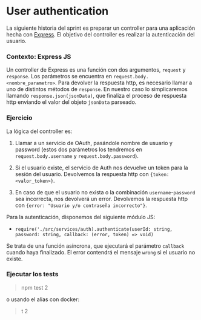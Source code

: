 # User authentication
La siguiente historia del sprint es preparar un controller para una aplicación hecha con [Express](https://expressjs.com/). El objetivo del controller es realizar la autenticación del usuario.

### Contexto: Express JS
Un controller de Express es una función con dos argumentos, `request` y `response`. Los parámetros se encuentra en `request.body.<nombre_parametro>`. Para devolver la respuesta http, es necesario llamar a uno de distintos métodos de `response`. En nuestro caso lo simplicaremos llamando `response.json(jsonData)`, que finaliza el proceso de respuesta http enviando el valor del objeto `jsonData` parseado.

### Ejercicio
La lógica del controller es:

1. Llamar a un servicio de OAuth, pasándole nombre de usuario y password (estos dos parámetros los tendremos en `request.body.username` y `request.body.password`).

2. Si el usuario existe, el servicio de Auth nos devuelve un token para la sesión del usuario. Devolvemos la respuesta http con `{token: <valor_token>}`.

3. En caso de que el usuario no exista o la combinación `username`-`password` sea incorrecta, nos devolverá un error. Devolvemos la respuesta http con `{error: "Usuario y/o contraseña incorrecto"}`.

Para la autenticación, disponemos del siguiente módulo JS:
- `require('./src/services/auth).authenticate(userId: string, password: string, callback: (error, token) => void)`

Se trata de una función asíncrona, que ejecutará el parámetro `callback` cuando haya finalizado. El error contendrá el mensaje `wrong` si el usuario no existe.

### Ejecutar los tests
> npm test 2

o usando el alias con docker:

> t 2
